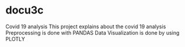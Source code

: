 # docu3c
Covid 19 analysis
This project explains about the covid 19 analysis
Preprocessing is done with PANDAS
Data Visualization is done by using PLOTLY
